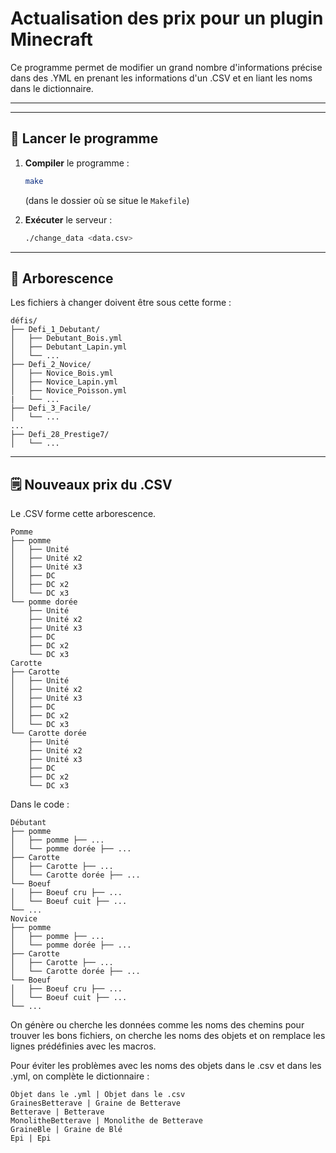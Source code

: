 # Actualisation des prix pour un plugin Minecraft

Ce programme permet de modifier un grand nombre d'informations précise dans des .YML en prenant les informations d'un .CSV et en liant les noms dans le dictionnaire.

---


---

## 🚀 Lancer le programme

1. **Compiler** le programme :
   ```bash
   make
   ```
   (dans le dossier où se situe le `Makefile`)

2. **Exécuter** le serveur :
   ```bash
   ./change_data <data.csv>
   ```
---

## 🌳 Arborescence

Les fichiers à changer doivent être sous cette forme :

```
défis/
├── Defi_1_Debutant/
│   ├── Debutant_Bois.yml
│   ├── Debutant_Lapin.yml
│   └── ...
├── Defi_2_Novice/
│   ├── Novice_Bois.yml
│   ├── Novice_Lapin.yml
│   ├── Novice_Poisson.yml
|   └── ...
├── Defi_3_Facile/
│   └── ...
...
├── Defi_28_Prestige7/
│   └── ...
```
---



## 🗒️ Nouveaux prix du .CSV

Le .CSV forme cette arborescence.

```
Pomme
├── pomme
│   ├── Unité
│   ├── Unité x2
│   ├── Unité x3
│   ├── DC
│   ├── DC x2
│   └── DC x3
└── pomme dorée
    ├── Unité
    ├── Unité x2
    ├── Unité x3
    ├── DC
    ├── DC x2
    └── DC x3
Carotte
├── Carotte
│   ├── Unité
│   ├── Unité x2
│   ├── Unité x3
│   ├── DC
│   ├── DC x2
│   └── DC x3
└── Carotte dorée
    ├── Unité
    ├── Unité x2
    ├── Unité x3
    ├── DC
    ├── DC x2
    └── DC x3

```

Dans le code :

```
Débutant
├── pomme
│   ├── pomme ├── ...
│   └── pomme dorée ├── ...
├── Carotte
│   ├── Carotte ├── ...
│   └── Carotte dorée ├── ...
└── Boeuf
│   ├── Boeuf cru ├── ...
│   └── Boeuf cuit ├── ...
└── ...
Novice
├── pomme
│   ├── pomme ├── ...
│   └── pomme dorée ├── ...
├── Carotte
│   ├── Carotte ├── ...
│   └── Carotte dorée ├── ...
└── Boeuf
│   ├── Boeuf cru ├── ...
│   └── Boeuf cuit ├── ...
└── ...

```

On génère ou cherche les données comme les noms des chemins pour trouver les bons fichiers, on cherche les noms des objets et on remplace les lignes prédéfinies avec les macros.

Pour éviter les problèmes avec les noms des objets dans le .csv et dans les .yml, on complète le dictionnaire :

```
Objet dans le .yml | Objet dans le .csv
GrainesBetterave | Graine de Betterave
Betterave | Betterave
MonolitheBetterave | Monolithe de Betterave
GraineBle | Graine de Blé
Epi | Epi 
```
